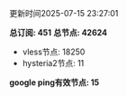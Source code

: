 更新时间2025-07-15 23:27:01

**总订阅: 451**
**总节点: 42624**
- vless节点: 18250
- hysteria2节点: 11

**google ping有效节点: 15**
